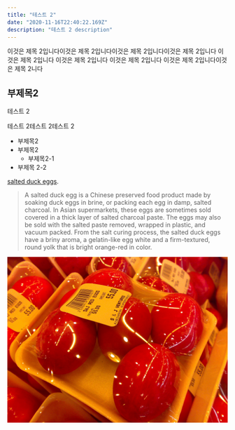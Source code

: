 ```yaml
---
title: "테스트 2"
date: "2020-11-16T22:40:22.169Z"
description: "테스트 2 description"
---
```


이것은 제목 2입니다이것은 제목 2입니다이것은 제목 2입니다이것은 제목 2입니다
이것은 제목 2입니다
이것은 제목 2입니다
이것은 제목 2입니다
이것은 제목 2입니다이것은 제목 2니다

## 부제목2

테스트 2

테스트 2테스트 2테스트 2

- 부제목2
- 부제목2
  - 부제목2-1
- 부제목 2-2

[salted duck eggs](https://en.wikipedia.org/wiki/Salted_duck_egg).

> A salted duck egg is a Chinese preserved food product made by soaking duck
> eggs in brine, or packing each egg in damp, salted charcoal. In Asian
> supermarkets, these eggs are sometimes sold covered in a thick layer of salted
> charcoal paste. The eggs may also be sold with the salted paste removed,
> wrapped in plastic, and vacuum packed. From the salt curing process, the
> salted duck eggs have a briny aroma, a gelatin-like egg white and a
> firm-textured, round yolk that is bright orange-red in color.

![Chinese Salty Egg](./salty_egg.jpg)